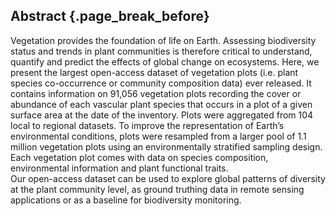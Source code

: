 ## Abstract {.page_break_before}


Vegetation provides the foundation of life on Earth.
Assessing biodiversity status and trends in plant communities is therefore critical to understand, quantify and predict the effects of global change on ecosystems.
Here, we present the largest open-access dataset of vegetation plots (i.e. plant species co-occurrence or community composition data) ever released.
It contains information on 91,056 vegetation plots recording the cover or abundance of each vascular plant species that occurs in a plot of a given surface area at the date of the inventory.
Plots were aggregated from 104 local to regional datasets. To improve the representation of Earth’s environmental conditions, plots were resampled from a larger pool of 1.1 million vegetation plots using an environmentally stratified sampling design.
Each vegetation plot comes with data on species composition, environmental information and plant functional traits.  
Our open-access dataset can be used to explore global patterns of diversity at the plant community level, as ground truthing data in remote sensing applications or as a baseline for biodiversity monitoring. 

